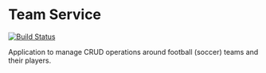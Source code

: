 # Team Service

[![Build Status](https://dev.azure.com/jeastham1993/league-manager-app/_apis/build/status/Team%20Service?branchName=master)](https://dev.azure.com/jeastham1993/league-manager-app/_build/latest?definitionId=6&branchName=master)

Application to manage CRUD operations around football (soccer) teams and their players.
